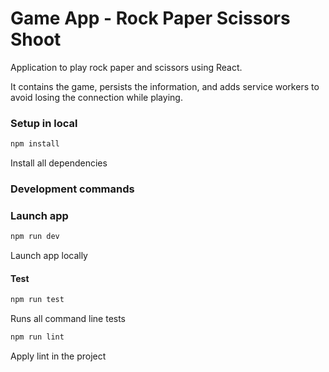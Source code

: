 # Game App - Rock Paper Scissors Shoot

Application to play rock paper and scissors using React.

It contains the game, persists the information, and adds service workers to avoid losing the connection while playing.

### Setup in local

```bash
npm install
```

Install all dependencies

### Development commands

### Launch app

```bash
npm run dev
```

Launch app locally

#### Test

```bash
npm run test
```

Runs all command line tests

```bash
npm run lint
```
Apply lint in the project